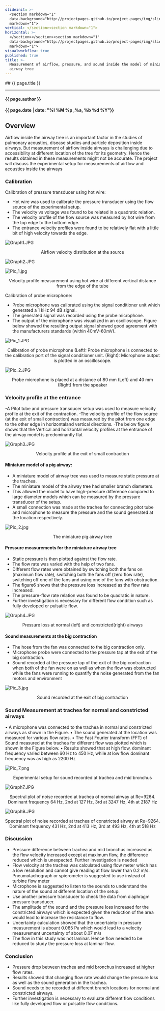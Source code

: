 ```yaml
---
slideinit: >-
  <section markdown="1"
  data-background="http://projectpages.github.io/project-pages/img/slidebackground.png"><section
  markdown="1">
vertical: </section><section markdown="1">
horizontal: >-
  </section></section><section markdown="1"
  data-background="http://projectpages.github.io/project-pages/img/slidebackground.png"><section
  markdown="1">
visualworkflow: true
published: true
title: >-
  Measurement of airflow, pressure, and sound inside the model of miniature
  airway tree
---
```

<!-- Start Writing Below in Markdown -->

<section markdown="1" data-background="http://projectpages.github.io/project-pages/img/slidebackground.png"><section markdown="1">
## {{ page.title }}

<hr>

#### {{ page.author }}

#### {{ page.date | date: "%I %M %p ,%a, %b %d %Y"}}


## Overview
Airflow inside the airway tree is an important factor in the studies of pulmonary acoustics, disease studies and particle deposition inside airways. But measurement of airflow inside airways is challenging due to accessibility at different location of the tree for its geometry. Hence the results obtained in these measurements might not be accurate. The project will discuss the experimental setup for measurements of airflow and acoustics inside the airways

### Calibration

Calibration of pressure transducer using hot wire:

* Hot wire was used to calibrate the pressure transducer using the flow source of the experimental setup.
* The velocity vs voltage was found to be related in a quadratic relation.
* The velocity profile of the flow source was measured by hot wire from the top edge to the bottom edge.
* The entrance velocity profiles were found to be relatively flat with a little bit of high velocity towards the edge.

![Graph1.JPG]({{site.baseurl}}/img/Graph1.JPG)
<p align="center">Airflow velocity distribution at the source</p>

![Graph2.JPG]({{site.baseurl}}/img/Graph2.JPG)

![Pic_1.jpg]({{site.baseurl}}/img/Pic_1.jpg)
<p align="center">Velocity profile measurement using hot wire at different vertical distance from the edge of the tube</p>

Calibration of probe microphone:

* Probe microphone was calibrated using the signal conditioner unit which generated a 1 kHz 94 dB signal.
* The generated signal was recorded using the probe microphone.
* The output of the microphone was visualized in an oscilloscope. Figure below showed the resulting output signal showed good agreement with the manufacturers standards (within 40mV-60mV).

![Pic_1.JPG]({{site.baseurl}}/img/Pic_1.JPG)

<p align="center">Calibration of probe microphone (Left): Probe microphone is connected to the calibration port of the signal conditioner unit. (Right): Microphone output is plotted in an oscilloscope.</p>

![Pic_2.JPG]({{site.baseurl}}/img/Pic_2.JPG)
<p align="center">Probe microphone is placed at a distance of 80 mm (Left) and 40 mm (Right) from the speaker</p>

### Velocity profile at the entrance

-A Pitot tube and pressure transducer setup was used to measure velocity profile at the exit of the contraction.
-The velocity profile of the flow source (at the exit of small contraction) was measured by the pitot from one edge to the other edge in horizontaland vertical directions.
-The below figure shows that the Vertical and horizontal velocity profiles at the entrance of the airway model is predominantly flat

![Graph3.JPG]({{site.baseurl}}/img/Graph3.JPG)
<p align="center">Velocity profile at the exit of small contraction</p>

#### Miniature model of a pig airway:

* A miniature model of airway tree was used to measure static pressure at the trachea.
* The miniature model of the airway tree had smaller branch diameters.
* This allowed the model to have high-pressure difference compared to large diameter models which can be measured by the pressure transducer of the setup.
* A small connection was made at the trachea for connecting pitot tube and microphone to measure the pressure and the sound generated at the location respectively.

![Pic_2.jpg]({{site.baseurl}}/img/Pic_2.jpg)
<p align="center">The miniature pig airway tree</p>

#### Pressure measurements for the miniature airway tree

* Static pressure is then plotted against the flow rate.
* The flow rate was varied with the help of two fans.
* Different flow rates were obtained by switching both the fans on (maximum flow rate), switching both the fans off (zero flow rate), switching off one of the fans and using one of the fans with obstruction.
* The figure6 shows that the pressure loss increased as the flow rate increased.
* The pressure-flow rate relation was found to be quadratic in nature.
* Further investigation is necessary for different flow condition such as fully developed or pulsatile flow.

![Graph4.JPG]({{site.baseurl}}/img/Graph4.JPG)
<p align="center"> Pressure loss at normal (left) and constricted(right) airways</p>

#### Sound measurements at the big contraction

* The hose from the fan was connected to the big contraction only.
* Microphone probe were connected to the pressure tap at the exit of the big contraction.
* Sound recorded at the pressure tap of the exit of the big contraction when both of the fan were on as well as when the flow was obstructed while the fans were running to quantify the noise generated from the fan motors and environment

![Pic_3.jpg]({{site.baseurl}}/img/Pic_3.jpg)
<p align="center">Sound recorded at the exit of big contraction</p>

### Sound Measurement at trachea for normal and constricted airways
•	A microphone was connected to the trachea in normal and constricted airways as shown in the Figure.
•	The sound generated at the location was measured for various flow rates.
•	The Fast Fourier transform (FFT) of Sound measured at the trachea for different flow was plotted which is shown in the Figure below.
•	Results showed that at high flow, dominant frequency varied between 60 Hz to 450 Hz, while at low flow dominant frequency was as high as 2200 Hz

![Pic_7.png]({{site.baseurl}}/img/Pic_7.png)
<p align="center">Experimental setup for sound recorded at trachea and mid bronchus</p>

![Graph7.JPG]({{site.baseurl}}/img/Graph7.JPG)
<p align="center">Spectral plot of noise recorded at trachea of normal airway at Re=9264. Dominant frequency 64 Hz, 2nd at 127 Hz, 3rd at 3247 Hz, 4th at 2187 Hz</p>

![Graph9.JPG]({{site.baseurl}}/img/Graph9.JPG)
<p align="center">Spectral plot of noise recorded at trachea of constricted airway at Re=9264. Dominant frequency 431 Hz, 2nd at 413 Hz, 3rd at 493 Hz, 4th at 518 Hz</p>

### Discussion

* Pressure difference between trachea and mid bronchus increased as the flow velocity increased except at maximum flow, the difference reduced which is unexpected. Further investigation is needed
* Flow velocity at the trachea was calculated using flow meter which has a low resolution and cannot give reading at flow lower than 0.2 m/s. Pneumotachograph or spierometer is suggested to use instead of turbine flow meter
* Microphone is suggested to listen to the sounds to understand the nature of the sound at different location of the setup.
* Use another pressure transducer to check the data from diaphragm pressure transducer.
* The amplitude of the sound and the pressure loss increased for the constricted airways which is expected given the reduction of the area would lead to increase the resistance to flow.
* Uncertainty calculation showed that the uncertainty in pressure measurement is abount 0.085 Pa which would lead to a velocity measurement uncertainty of about 0.07 m/s
* The flow in this study was not laminar. Hence flow needed to be reduced to study the pressure loss at laminar flow.

### Conclusion

* Pressure drop between trachea and mid bronchus increased at higher flow rates.
* Results showed that changing flow rate would change the pressure loss as well as the sound generation in the trachea.
* Sound needs to be recorded at different branch locations for normal and constricted airways.
* Further investigation is necessary to evaluate different flow conditions like fully developed flow or pulsatile flow conditions.
